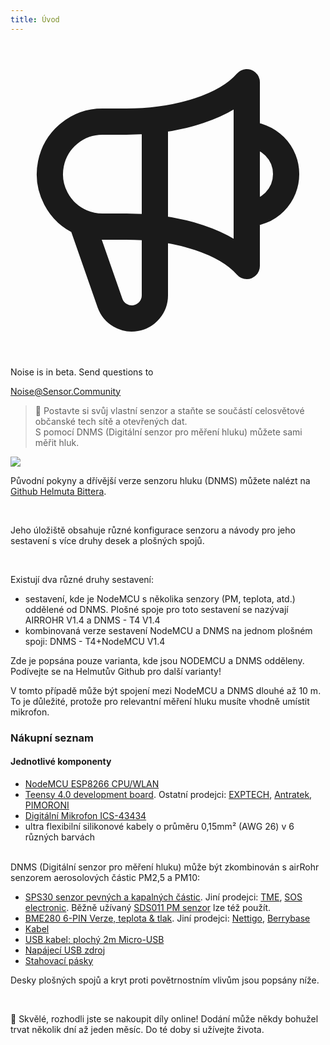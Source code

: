 ```yaml
---
title: Úvod
---
```


  <div class="max-w-screen-xl mx-auto pb-5">
    <div class="p-2 rounded-lg bg-indigo-100 shadow-lg sm:p-3">
    <div class="flex items-center">
          <span class="p-2 rounded-lg bg-indigo-500">
            <svg class="h-8 w-8 text-white" fill="none" viewBox="0 0 24 24" stroke="currentColor">
              <path stroke-linecap="round" stroke-linejoin="round" stroke-width="2" d="M11 5.882V19.24a1.76 1.76 0 01-3.417.592l-2.147-6.15M18 13a3 3 0 100-6M5.436 13.683A4.001 4.001 0 017 6h1.832c4.1 0 7.625-1.234 9.168-3v14c-1.543-1.766-5.067-3-9.168-3H7a3.988 3.988 0 01-1.564-.317z" />
            </svg>
          </span>
        <div class="flex-wrap flex">
          <p class="pt-1 text-indigo-700 font-medium">
              Noise is in beta. Send questions to</p>
        <a href="mailto:Noise@Sensor.Community" class="ml-1 font-medium underline text-white hover:text-yellow-600">
                Noise@Sensor.Community</a>
        </div>
    </div>
  </div>
</div>


> 🚧 Postavte si svůj vlastní senzor a staňte se součástí celosvětové občanské tech sítě a otevřených dat. <br> S pomocí DNMS (Digitální senzor pro měření hluku) můžete sami měřit hluk.

 <img src="../docs/dnms/dnms-noise-measuring-sensor-kit.jpg" style="display: block; margin: 1em 0" loading="lazy"/>


Původní pokyny a dřívější verze senzoru hluku (DNMS) můžete nalézt na [Github Helmuta Bittera](https://github.com/hbitter/DNMS/tree/master/Manual).

<br>

Jeho úložiště obsahuje různé konfigurace senzoru a návody pro jeho sestavení s více druhy desek a plošných spojů.

 <br>

Existují dva různé druhy sestavení:

* sestavení, kde je NodeMCU s několika senzory (PM, teplota, atd.) oddělené od DNMS. Plošné spoje pro toto sestavení se nazývají AIRROHR V1.4 a DNMS - T4 V1.4
* kombinovaná verze sestavení NodeMCU a DNMS na jednom plošném spoji: DNMS - T4+NodeMCU V1.4

 Zde je popsána pouze varianta, kde jsou NODEMCU a DNMS odděleny. Podívejte se na Helmutův Github pro další varianty!

  V tomto případě může být spojení mezi NodeMCU a DNMS dlouhé až 10 m. To je důležité, protože pro relevantní měření hluku musíte vhodně umístit mikrofon.

### Nákupní seznam

#### Jednotlivé komponenty
* [NodeMCU ESP8266 CPU/WLAN](https://www.aliexpress.com/wholesale?groupsort=1&SortType=price_asc&SearchText=nodemcu+v3+esp8266+ch340)
* [Teensy 4.0 development board](https://www.pjrc.com/store/teensy40.html). Ostatní prodejci: [EXPTECH](https://www.exp-tech.de/plattformen/teensy/9596/teensy-4.0-development-board), [Antratek](https://www.antratek.de/teensy-4-0), [PIMORONI](https://shop.pimoroni.com/products/teensy-4-0-development-board)
* [Digitální Mikrofon ICS-43434](https://www.tindie.com/products/onehorse/ics43434-i2s-digital-microphone/)
* ultra flexibilní silikonové kabely o průměru 0,15mm² (AWG 26) v 6 různých barvách
<br>
DNMS (Digitální senzor pro měření hluku) může být zkombinován s airRohr senzorem aerosolových částic PM2,5 a PM10:

* [SPS30 senzor pevných a kapalných částic](https://www.sparkfun.com/products/15103). Jiní prodejci: [TME](https://www.tme.eu/de/details/sps30/gassensoren/sensirion/1-101638-10/?brutto=1), [SOS electronic](https://www.soselectronic.de/products/sensirion/sps30-2-304234). Běžně užívaný [SDS011 PM senzor](https://de.aliexpress.com/wholesale?catId=0&initiative_id=AS_20200813122806&SearchText=sds011) lze též použít.
* [BME280 6-PIN Verze, teplota & tlak](https://www.aliexpress.com/wholesale?catId=0&initiative_id=SB_20200308040440&SearchText=bme280+-5V+%2B3.3V). Jiní prodejci: [Nettigo](https://nettigo.eu/products/module-pressure-humidity-and-temperature-sensor-bosch-bme280), [Berrybase](https://www.berrybase.de/bauelemente/sensoren-module/feuchtigkeit/bme680-breakout-board-4in1-sensor-f-252-r-temperatur-luftfeuchtigkeit-luftdruck-und-luftg-252-t)
* [Kabel](http://www.aliexpress.com/wholesale?groupsort=1&SortType=price_asc&SearchText=Dupont+cable+20cm+female-female)
* [USB kabel: plochý 2m Micro-USB](https://www.aliexpress.com/wholesale?catId=0&initiative_id=SB_20200308040708&SearchText=micro+usb+flat+cable+2m)
* [Napájecí USB zdroj](https://www.aliexpress.com/wholesale?catId=0&initiative_id=SB_20200308040834&SearchText=single+micro+usb+eu+power+supply)
* [Stahovací pásky](https://www.aliexpress.com/wholesale?catId=0&initiative_id=SB_20200308040852&SearchText=cable+straps)

Desky plošných spojů a kryt proti povětrnostním vlivům jsou popsány níže.

<br>

🙌 Skvělé, rozhodli jste se nakoupit díly online! Dodání může někdy bohužel trvat několik dní až jeden měsíc. Do té doby si užívejte života.
